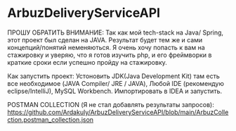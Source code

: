 # ArbuzDeliveryServiceAPI

ПРОШУ ОБРАТИТЬ ВНИМАНИЕ: Так как мой tech-stack на Java/ Spring, этот проект был сделан на JAVA. Результат будет тем же и сами концепций/понятий неменяються.
Я очень хочу попасть к вам на стажировку и уверяю, что я готов изучить php, и его фреймворки в краткие сроки если успешно пройду на стажировку.

Как запустить проект: Устоновить JDK(Java Development Kit) там есть все необходимое (JAVA Compiler/ JRE / JAVA), Любой IDE (рекомендую eclipse/IntelliJ), MySQL Workbench. Импортировать в IDEA и запустить.
          
POSTMAN COLLECTION (Я не стал добавлять результаты запросов): https://github.com/Ardakuly/ArbuzDeliveryServiceAPI/blob/main/ArbuzCollection.postman_collection.json 

